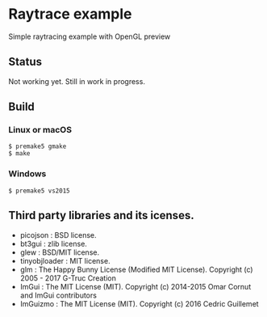 # Raytrace example

Simple raytracing example with OpenGL preview

## Status

Not working yet. Still in work in progress.

## Build

### Linux or macOS

```
$ premake5 gmake
$ make
```

### Windows

```
$ premake5 vs2015
```


## Third party libraries and its icenses.

* picojson : BSD license.
* bt3gui : zlib license. 
* glew : BSD/MIT license.
* tinyobjloader : MIT license.
* glm : The Happy Bunny License (Modified MIT License). Copyright (c) 2005 - 2017 G-Truc Creation
* ImGui : The MIT License (MIT). Copyright (c) 2014-2015 Omar Cornut and ImGui contributors
* ImGuizmo : The MIT License (MIT). Copyright (c) 2016 Cedric Guillemet
